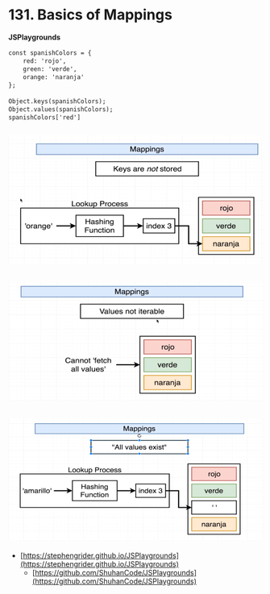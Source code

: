 # 131. Basics of Mappings

**JSPlaygrounds**
```
const spanishColors = {
	red: 'rojo',
	green: 'verde',
    orange: 'naranja'
};

Object.keys(spanishColors);
Object.values(spanishColors);
spanishColors['red']
```

![131. Basics of Mappings](../imgs/131.1_Basics-of-Mappings.png)
---
![131. Basics of Mappings](../imgs/131.2_Basics-of-Mappings.png)
---
![131. Basics of Mappings](../imgs/131.3_Basics-of-Mappings.png)
---



-   [https://stephengrider.github.io/JSPlaygrounds](https://stephengrider.github.io/JSPlaygrounds)
    - [https://github.com/ShuhanCode/JSPlaygrounds](https://github.com/ShuhanCode/JSPlaygrounds)

